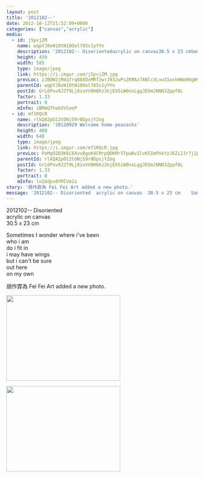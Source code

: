 ```yaml
---
layout: post
title: '2012102--' 
date: 2012-10-12T21:52:09+0000 
categories: ["canvas","acrylic"] 
media:
  - id: j5pvjZM
    name: wqpYJ0xW10tN10Ool785s1yYYn
    description: '2012102-- Disorientedacrylic on canvas30.5 x 23 cmSometimes I wonder where i've beenwho i amdo i fit in  i may have wingsbut i can't be sureout hereon my own'   
    height: 439
    width: 585
    type: image/jpeg
    link: https://i.imgur.com/j5pvjZM.jpg
    prevLoc: zJBQW2jM4qTrq88XDxMRTzwrJ93zwPsZKMAz7ANlcVLvw31oxkHWo06gW9WZFR7L5OXAj8c4VVRP3Zk6FoZ2V0YYWPSwBDzYEYnrC3ZrqWZY9RiJVNvDNP79HDn1Bz818DHZMPK3837zCYnOpxqBnRfRpqZzJzEwsDB980N3NlCvVBWz6W5Xtq09VrxYlnIALWm34BZDIpY1pOv0xyCq7m388kQmF1jqQvw
    parentId: wqpYJ0xW10tN10Ool785s1yYYn
    postId: GrL6Pov9J2T9Lj8zoVVOH6Kz3kjEX5iWOnxLggJEUmJNNN3Zppf0L
    factor: 1.33
    portrait: 0
    mInfo: iBMmQfhobVVSoeP
  - id: mf1RQcR
    name: rlkQA2pO12tONj59r0DpsjYZog
    description: '20120929 Welcome home peacocks'   
    height: 480
    width: 640
    type: image/jpeg
    link: https://i.imgur.com/mf1RQcR.jpg
    prevLoc: PoMgO2D3K6C6XvvBgoK4CMrpQOKMr5TpwBv2lvK5ImPnkYzJ6Zi2Jr7j2p28ulpORonVGoSrEVkk1NvWTDA84DnngLizDV7RRvl5I1X7QrgBwvU4O65Q5886u1O2gkjLLVTmkwnB6OZVHKPZwG9OGASBkz4JL8ngh78YD6AYgvCkloXkx1qnS3MEPDB6NwCYARzvGRD5hE0gPglXG7fJk4OVg51lSB2oz8
    parentId: rlkQA2pO12tONj59r0DpsjYZog
    postId: GrL6Pov9J2T9Lj8zoVVOH6Kz3kjEX5iWOnxLggJEUmJNNN3Zppf0L
    factor: 1.33
    portrait: 0
    mInfo: lnZddpx0YMIVm1z
story: '胡作霏為 Fei Fei Art added a new photo.'  
message: '2012102-- Disoriented  acrylic on canvas  30.5 x 23 cm    Sometimes I wonder where i've been  who i am  do i fit in    i may have wings  but i can't be sure  out here  on my own'  
---
```


2012102-- Disoriented  
acrylic on canvas  
30.5 x 23 cm  
  
Sometimes I wonder where i've been  
who i am  
do i fit in  
  i may have wings  
but i can't be sure  
out here  
on my own
 
 
[//]: #story:
胡作霏為 Fei Fei Art added a new photo.


[//]: #media:  
<a href="https://i.imgur.com/j5pvjZM.jpg"><img src="https://i.imgur.com/j5pvjZM.jpg" height="225" width="300" /></a> 
  

<a href="https://i.imgur.com/mf1RQcR.jpg"><img src="https://i.imgur.com/mf1RQcR.jpg" height="225" width="300" /></a> 
 
